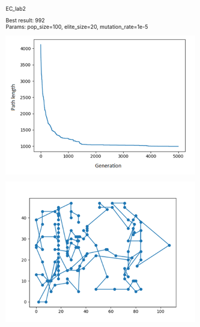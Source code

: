 EC_lab2

Best result: 992  
Params: pop_size=100, elite_size=20, mutation_rate=1e-5  

![fitness](992_fitness.png)

![path](992.png)

